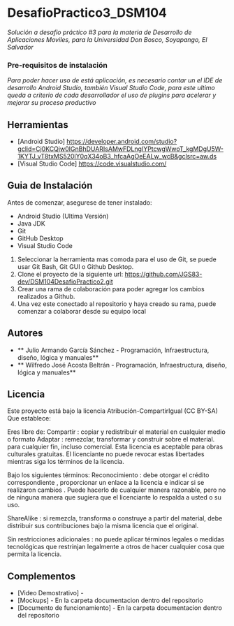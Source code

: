 # DesafioPractico3_DSM104
  _Solución a desafio práctico #3 para la materia de Desarrollo de Aplicaciones Moviles, para la Universidad Don Bosco, Soyapango, El Salvador_

### Pre-requisitos de instalación

_Para poder hacer uso de está aplicación, es necesario contar un el IDE de desarrollo Android Studio, también Visual Studio Code, para este ultimo queda a criterio de cada desarrollador el uso de plugins para acelerar y mejorar su proceso productivo_

## Herramientas

* [Android Studio] https://developer.android.com/studio?gclid=Cj0KCQjw0IGnBhDUARIsAMwFDLngIYPtcwgWwoT_kgMDgU5W-1KYTJ_vT8txMS520lY0qX34oB3_hfcaAgOeEALw_wcB&gclsrc=aw.ds
* [Visual Studio Code] https://code.visualstudio.com/

## Guia de Instalación

Antes de comenzar, asegurese de tener instalado:

* Android Studio (Ultima Versión)
* Java JDK
* Git
* GitHub Desktop
* Visual Studio Code

1. Seleccionar la herramienta mas comoda para el uso de Git, se puede usar Git Bash, Git GUI o Github Desktop.
2. Clone el proyecto de la siguiente url: https://github.com/JGS83-dev/DSM104DesafioPractico2.git
3. Crear una rama de colaboración para poder agregar los cambios realizados a Github.
4. Una vez este conectado al repositorio y haya creado su rama, puede comenzar a colaborar desde su equipo local

## Autores

* ** Julio Armando García Sánchez           - Programación, Infraestructura, diseño, lógica y manuales**
* ** Wilfredo José Acosta Beltrán           - Programación, Infraestructura, diseño, lógica y manuales**

## Licencia

Este proyecto está bajo la licencia Atribución-CompartirIgual (CC BY-SA)
Que establece:

Eres libre de:
Compartir : copiar y redistribuir el material en cualquier medio o formato
Adaptar : remezclar, transformar y construir sobre el material. para cualquier fin, incluso comercial.
Esta licencia es aceptable para obras culturales gratuitas.
El licenciante no puede revocar estas libertades mientras siga los términos de la licencia.

Bajo los siguientes términos:
Reconocimiento : debe otorgar el crédito correspondiente , proporcionar un enlace a la licencia e indicar si se realizaron cambios . Puede hacerlo de cualquier manera razonable, pero no de ninguna manera que sugiera que el licenciante lo respalda a usted o su uso.

ShareAlike : si remezcla, transforma o construye a partir del material, debe distribuir sus contribuciones bajo la misma licencia que el original.

Sin restricciones adicionales : no puede aplicar términos legales o medidas tecnológicas que restrinjan legalmente a otros de hacer cualquier cosa que permita la licencia.

## Complementos
* [Video Demostrativo] - 
* [Mockups] - En la carpeta documentacion dentro del repositorio
* [Documento de funcionamiento] - En la carpeta documentacion dentro del repositorio